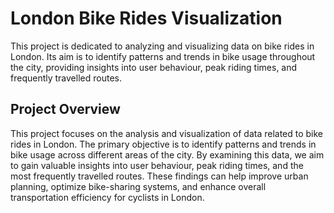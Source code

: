 # London Bike Rides Visualization
This project is dedicated to analyzing and visualizing data on bike rides in London. Its aim is to identify patterns and trends in bike usage throughout the city, 
providing insights into user behaviour, peak riding times, and frequently travelled routes.

## Project Overview  
This project focuses on the analysis and visualization of data related to bike rides in London. The primary objective is to identify patterns and trends in bike usage 
across different areas of the city. By examining this data, we aim to gain valuable insights into user behaviour, peak riding times, and the most frequently travelled routes. 
These findings can help improve urban planning, optimize bike-sharing systems, and enhance overall transportation efficiency for cyclists in London.
